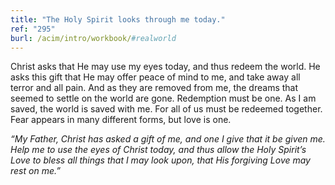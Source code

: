 ```yaml
---
title: "The Holy Spirit looks through me today."
ref: "295"
burl: /acim/intro/workbook/#realworld
---
```


Christ asks that He may use my eyes today, and thus redeem the world. He
asks this gift that He may offer peace of mind to me, and take away all
terror and all pain. And as they are removed from me, the dreams that
seemed to settle on the world are gone. Redemption must be one. As I am
saved, the world is saved with me. For all of us must be redeemed
together. Fear appears in many different forms, but love is one.

*“My Father, Christ has asked a gift of me, and one I give that it be
given me. Help me to use the eyes of Christ today, and thus allow the
Holy Spirit’s Love to bless all things that I may look upon, that His
forgiving Love may rest on me.”*


